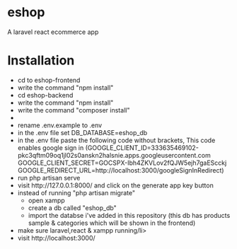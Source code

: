 # eshop
A laravel react ecommerce app


<h1>Installation</h1>

<ul>
<li>cd to eshop-frontend</li>
<li>write the command "npm install"</li>
<li>cd eshop-backend</li>
<li>write the command "npm install"</li>
<li>write the command "composer install"<li>
<li>rename .env.example to .env</li>
<li>in the .env file set DB_DATABASE=eshop_db</li>
<li>in the .env file paste the following code without brackets, This code enables google sign in
(GOOGLE_CLIENT_ID=333635469102-pkc3qftm09oq1jl02s0anskn2halsnie.apps.googleusercontent.com
GOOGLE_CLIENT_SECRET=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
GOOGLE_REDIRECT_URL=http://localhost:3000/googleSignInRedirect)
</li>
<li>run php artisan serve</li>
<li>visit http://127.0.0.1:8000/ and click on the generate app key button</li>
<li>instead of running "php artisan migrate"
<ul>
<li>open xampp</li>
<li>create a db called "eshop_db"</li>
<li>import the databse i've added in this repository (this db has products sample & categories which will be shown in the frontend)</li>
</ul>
</li>
<li>make sure laravel,react & xampp running/li>
<li>visit http://localhost:3000/</li>
</ul>

